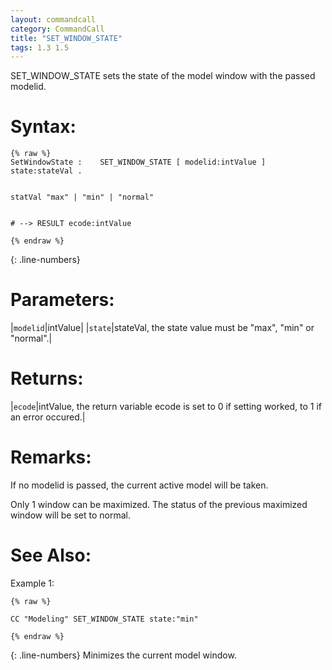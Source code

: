 ```yaml
---
layout: commandcall
category: CommandCall
title: "SET_WINDOW_STATE"
tags: 1.3 1.5
---
```


SET_WINDOW_STATE sets the state of the model window with the passed modelid.

# Syntax:  

```adoscript
{% raw %}
SetWindowState :	SET_WINDOW_STATE [ modelid:intValue ] state:stateVal .


statVal	"max" | "min" | "normal"


# --> RESULT ecode:intValue

{% endraw %}
```
{: .line-numbers}

# Parameters:  

|`modelid`|intValue|
|`state`|stateVal, the state value must be "max", "min" or "normal".|

# Returns:  

|`ecode`|intValue, the return variable ecode is set to 0 if setting worked, to 1 if an error occured.|


# Remarks:

If no modelid is passed, the current active model will be taken.

Only 1 window can be maximized. The status of the previous maximized window will be set to normal.



# See Also:  



Example 1:

```adoscript
{% raw %}

CC "Modeling" SET_WINDOW_STATE state:"min"

{% endraw %}
```
{: .line-numbers}
Minimizes the current model window.

